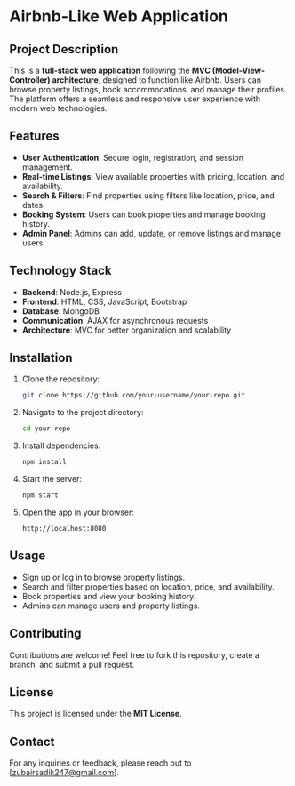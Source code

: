 # Airbnb-Like Web Application

## Project Description
This is a **full-stack web application** following the **MVC (Model-View-Controller) architecture**, designed to function like Airbnb. Users can browse property listings, book accommodations, and manage their profiles. The platform offers a seamless and responsive user experience with modern web technologies.

## Features
- **User Authentication**: Secure login, registration, and session management.
- **Real-time Listings**: View available properties with pricing, location, and availability.
- **Search & Filters**: Find properties using filters like location, price, and dates.
- **Booking System**: Users can book properties and manage booking history.
- **Admin Panel**: Admins can add, update, or remove listings and manage users.

## Technology Stack
- **Backend**: Node.js, Express
- **Frontend**: HTML, CSS, JavaScript, Bootstrap
- **Database**: MongoDB
- **Communication**: AJAX for asynchronous requests
- **Architecture**: MVC for better organization and scalability

## Installation
1. Clone the repository:
   ```sh
   git clone https://github.com/your-username/your-repo.git
   ```
2. Navigate to the project directory:
   ```sh
   cd your-repo
   ```
3. Install dependencies:
   ```sh
   npm install
   ```
4. Start the server:
   ```sh
   npm start
   ```
5. Open the app in your browser:
   ```
   http://localhost:8080
   ```

## Usage
- Sign up or log in to browse property listings.
- Search and filter properties based on location, price, and availability.
- Book properties and view your booking history.
- Admins can manage users and property listings.

## Contributing
Contributions are welcome! Feel free to fork this repository, create a branch, and submit a pull request.

## License
This project is licensed under the **MIT License**.

## Contact
For any inquiries or feedback, please reach out to [zubairsadik247@gmail.com].
